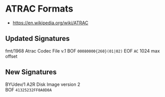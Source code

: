 # ATRAC Formats
- https://en.wikipedia.org/wiki/ATRAC

## Updated Signatures
fmt/1968 Atrac Codec File v.1
BOF ```00080000{260}(01|02)```
EOF ```AC``` 1024 max offset

## New Signatures

BYUdev/1 A2R Disk Image version 2 \
BOF  ```41325232FF0A0D0A```




